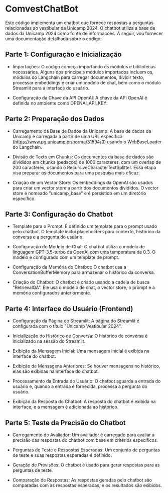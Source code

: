 # ComvestChatBot

Este código implementa um chatbot que fornece respostas a perguntas relacionadas ao vestibular da Unicamp 2024. O chatbot utiliza a base de dados da Unicamp 2024 como fonte de informações. A seguir, vou fornecer uma documentação detalhada sobre o código:

## Parte 1: Configuração e Inicialização ## 
* Importações: O código começa importando os módulos e bibliotecas necessários. Alguns dos principais módulos importados incluem os, módulos do Langchain para carregar documentos, dividir texto, processar embeddings e criar um modelo de chat, bem como o módulo Streamlit para a interface do usuário.

* Configuração da Chave da API OpenAI: A chave da API OpenAI é definida no ambiente como OPENAI_API_KEY.

## Parte 2: Preparação dos Dados ##
* Carregamento da Base de Dados da Unicamp: A base de dados da Unicamp é carregada a partir de uma URL específica (https://www.pg.unicamp.br/norma/31594/0) usando o WebBaseLoader do Langchain.

* Divisão de Texto em Chunks: Os documentos da base de dados são divididos em chunks (pedaços) de 1000 caracteres, com um overlap de 200 caracteres, usando o RecursiveCharacterTextSplitter. Essa etapa visa preparar os documentos para uma pesquisa mais eficaz.

* Criação de um Vector Store: Os embeddings da OpenAI são usados para criar um vector store a partir dos documentos divididos. O vector store é nomeado "unicamp_base" e é persistido em um diretório específico.

## Parte 3: Configuração do Chatbot ##
* Template para o Prompt: É definido um template para o prompt usado pelo chatbot. O template inclui placeholders para contexto, histórico da conversa e a pergunta do usuário.

* Configuração do Modelo de Chat: O chatbot utiliza o modelo de linguagem GPT-3.5-turbo da OpenAI com uma temperatura de 0.3. O modelo é configurado com um template de prompt.

* Configuração da Memória do Chatbot: O chatbot usa a ConversationBufferMemory para armazenar o histórico da conversa.

* Criação do Chatbot: O chatbot é criado usando a cadeia de busca "RetrievalQA". Ele usa o modelo de chat, o vector store, o prompt e a memória configurados anteriormente.

## Parte 4: Interface do Usuário (Frontend) ##
* Configuração da Página do Streamlit: A página do Streamlit é configurada com o título "Unicamp Vestibular 2024".

* Inicialização do Histórico de Conversa: O histórico de conversa é inicializado na sessão do Streamlit.

* Exibição da Mensagem Inicial: Uma mensagem inicial é exibida na interface do chatbot.

* Exibição de Mensagens Anteriores: Se houver mensagens no histórico, elas são exibidas na interface do chatbot.

* Processamento da Entrada do Usuário: O chatbot aguarda a entrada do usuário e, quando a entrada é fornecida, processa a pergunta do usuário.

* Exibição da Resposta do Chatbot: A resposta do chatbot é exibida na interface, e a mensagem é adicionada ao histórico.

## Parte 5: Teste da Precisão do Chatbot ##
* Carregamento do Avaliador: Um avaliador é carregado para avaliar a precisão das respostas do chatbot com base em critérios específicos.

* Perguntas de Teste e Respostas Esperadas: Um conjunto de perguntas de teste e suas respostas esperadas é definido.

* Geração de Previsões: O chatbot é usado para gerar respostas para as perguntas de teste.

* Comparação de Respostas: As respostas geradas pelo chatbot são comparadas com as respostas esperadas, e os resultados são exibidos.
